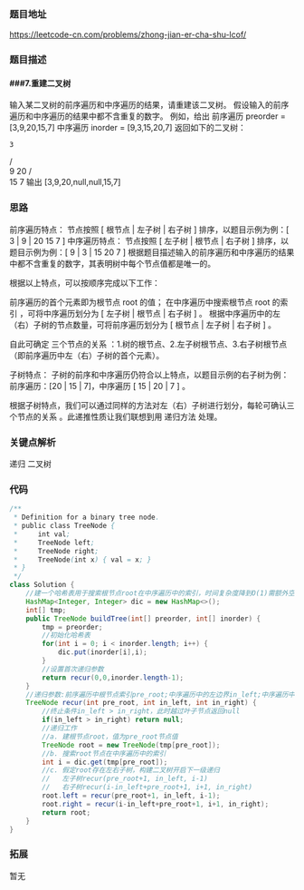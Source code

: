 ### 题目地址

https://leetcode-cn.com/problems/zhong-jian-er-cha-shu-lcof/

### 题目描述

#### ###7.重建二叉树

输入某二叉树的前序遍历和中序遍历的结果，请重建该二叉树。
假设输入的前序遍历和中序遍历的结果中都不含重复的数字。
例如，给出
前序遍历 preorder = [3,9,20,15,7]
中序遍历 inorder = [9,3,15,20,7]
返回如下的二叉树：

    3
   / \
  9  20
    /  \
   15   7
输出 [3,9,20,null,null,15,7]


### 思路

前序遍历特点： 节点按照 [ 根节点 | 左子树 | 右子树 ] 排序，以题目示例为例：[ 3 | 9 | 20 15 7 ]
中序遍历特点： 节点按照 [ 左子树 | 根节点 | 右子树 ] 排序，以题目示例为例：[ 9 | 3 | 15 20 7 ]
根据题目描述输入的前序遍历和中序遍历的结果中都不含重复的数字，其表明树中每个节点值都是唯一的。

根据以上特点，可以按顺序完成以下工作：

前序遍历的首个元素即为根节点 root 的值；
在中序遍历中搜索根节点 root 的索引 ，可将中序遍历划分为 [ 左子树 | 根节点 | 右子树 ] 。
根据中序遍历中的左（右）子树的节点数量，可将前序遍历划分为 [ 根节点 | 左子树 | 右子树 ]  。

自此可确定 三个节点的关系 ：1.树的根节点、2.左子树根节点、3.右子树根节点（即前序遍历中左（右）子树的首个元素）。

子树特点： 子树的前序和中序遍历仍符合以上特点，以题目示例的右子树为例：前序遍历：[20 | 15 | 7]，中序遍历 [ 15 | 20 | 7 ] 。

根据子树特点，我们可以通过同样的方法对左（右）子树进行划分，每轮可确认三个节点的关系 。此递推性质让我们联想到用 递归方法 处理。

### 关键点解析

递归 二叉树 

### 代码

```java
/**
 * Definition for a binary tree node.
 * public class TreeNode {
 *     int val;
 *     TreeNode left;
 *     TreeNode right;
 *     TreeNode(int x) { val = x; }
 * }
 */
class Solution {
    //建一个哈希表用于搜索根节点root在中序遍历中的索引，时间复杂度降到O(1)需额外空间O(N)
    HashMap<Integer, Integer> dic = new HashMap<>();
    int[] tmp;
    public TreeNode buildTree(int[] preorder, int[] inorder) {
        tmp = preorder;
        //初始化哈希表
        for(int i = 0; i < inorder.length; i++) {
            dic.put(inorder[i],i);
        }
        //设置首次递归参数
        return recur(0,0,inorder.length-1);
    }
    //递归参数:前序遍历中根节点索引pre_root;中序遍历中的左边界in_left;中序遍历中的右边界in_right
    TreeNode recur(int pre_root, int in_left, int in_right) {
        //终止条件in_left > in_right，此时越过叶子节点返回null
        if(in_left > in_right) return null;
        //递归工作
        //a. 建根节点root，值为pre_root节点值
        TreeNode root = new TreeNode(tmp[pre_root]);
        //b. 搜索root节点在中序遍历中的索引
        int i = dic.get(tmp[pre_root]);
        //c. 假定root存在左右子树，构建二叉树开启下一级递归
        //   左子树recur(pre_root+1, in_left, i-1)
        //   右子树recur(i-in_left+pre_root+1, i+1, in_right)
        root.left = recur(pre_root+1, in_left, i-1);
        root.right = recur(i-in_left+pre_root+1, i+1, in_right);
        return root;
    }
}
```

### 拓展
暂无
